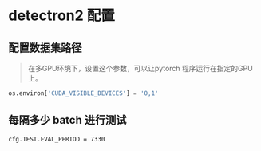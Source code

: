 # detectron2 配置

## 配置数据集路径
> 在多GPU环境下，设置这个参数，可以让pytorch 程序运行在指定的GPU上。
```python
os.environ['CUDA_VISIBLE_DEVICES'] = '0,1'
```


## 每隔多少 batch 进行测试
```shell
cfg.TEST.EVAL_PERIOD = 7330
```


